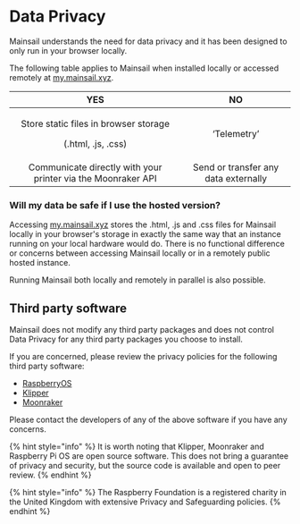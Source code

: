 # Data Privacy

Mainsail understands the need for data privacy and it has been designed to only run in your browser locally.

The following table applies to Mainsail when installed locally or accessed remotely at [my.mainsail.xyz](http://my.mainsail.xyz).

|                                  YES                                  |                  NO                  |
| :-------------------------------------------------------------------: | :----------------------------------: |
| <p>Store static files in browser storage</p><p>(.html, .js, .css)</p> |              ‘Telemetry’             |
|      Communicate directly with your printer via the Moonraker API     | Send or transfer any data externally |

### Will my data be safe if I use the hosted version?

Accessing [my.mainsail.xyz](http://my.mainsail.xyz) stores the .html, .js and .css files for Mainsail locally in your browser's storage in exactly the same way that an instance running on your local hardware would do. There is no functional difference or concerns between accessing Mainsail locally or in a remotely public hosted instance.

Running Mainsail both locally and remotely in parallel is also possible.

## Third party software

Mainsail does not modify any third party packages and does not control Data Privacy for any third party packages you choose to install.

If you are concerned, please review the privacy policies for the following third party software:

* [RaspberryOS](https://www.raspberrypi.org/privacy/)
* [Klipper](https://github.com/Klipper3d/klipper)
* [Moonraker](https://github.com/Arksine/moonraker)

Please contact the developers of any of the above software if you have any concerns.

{% hint style="info" %}
It is worth noting that Klipper, Moonraker and Raspberry Pi OS are open source software. This does not bring a guarantee of privacy and security, but the source code is available and open to peer review.
{% endhint %}

{% hint style="info" %}
The Raspberry Foundation is a registered charity in the United Kingdom with extensive Privacy and Safeguarding policies.
{% endhint %}
